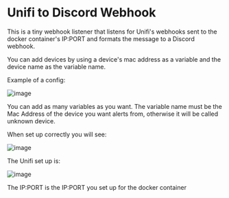 # Unifi to Discord Webhook

This is a tiny webhook listener that listens for Unifi's webhooks sent to the docker container's IP:PORT and formats the message to a Discord webhook.

You can add devices by using a device's mac address as a variable and the device name as the variable name.

Example of a config:

![image](https://github.com/user-attachments/assets/a677f508-5be0-48c1-b318-840f83fdeba1)

You can add as many variables as you want. The variable name must be the Mac Address of the device you want alerts from, otherwise it will be called unknown device. 

When set up correctly you will see:

![image](https://github.com/user-attachments/assets/b67abc97-fa61-4cfb-9b93-7be64e50f0b5)

The Unifi set up is:

![image](https://github.com/user-attachments/assets/82b9e438-32c3-4b64-ab75-1bbd13bfbd6a)

The IP:PORT is the IP:PORT you set up for the docker container
